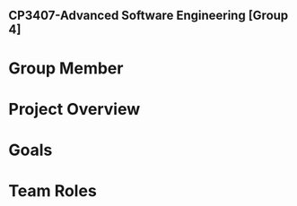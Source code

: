 ## CP3407-Advanced Software Engineering [Group 4]
# Group Member

# Project Overview


# Goals


# Team Roles


